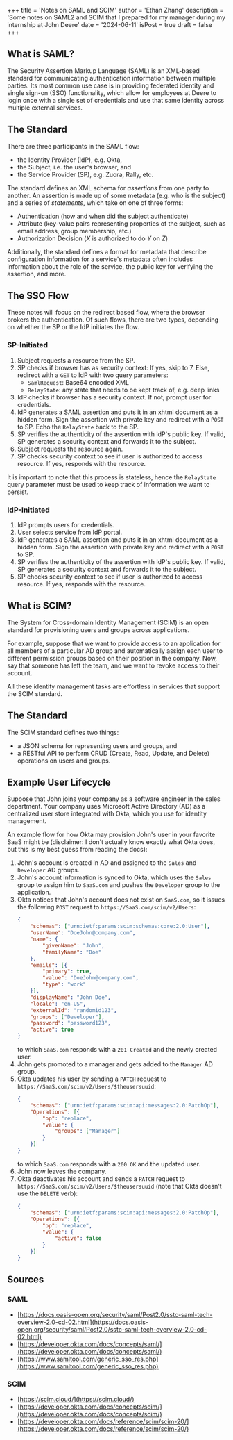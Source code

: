 +++
title = 'Notes on SAML and SCIM'
author = 'Ethan Zhang'
description = 'Some notes on SAML2 and SCIM that I prepared for my manager during my internship at John Deere'
date = '2024-06-11'
isPost = true
draft = false
+++

## What is SAML?

The Security Assertion Markup Language (SAML) is an XML-based standard for communicating authentication information between multiple parties.
Its most common use case is in providing federated identity and single sign-on (SSO) functionality,
which allow for employees at Deere to login once with a single set of credentials and use that same identity across multiple external services.

## The Standard

There are three participants in the SAML flow:

- the Identity Provider (IdP), e.g. Okta,
- the Subject, i.e. the user's browser, and
- the Service Provider (SP), e.g. Zuora, Rally, etc.

The standard defines an XML schema for *assertions* from one party to another.
An assertion is made up of some metadata (e.g. who is the subject)
and a series of *statements*, which take on one of three forms:

- Authentication (how and when did the subject authenticate)
- Attribute (key-value pairs representing properties of the subject, such as email address, group membership, etc.)
- Authorization Decision ($X$ is authorized to do $Y$ on $Z$)

Additionally, the standard defines a format for metadata that describe configuration information for a service's 
metadata often includes information about the role of the service, the public key for verifying the assertion, and more.

## The SSO Flow

These notes will focus on the redirect based flow, where the browser brokers the authentication.
Of such flows, there are two types, depending on whether the SP or the IdP initiates the flow.

### SP-Initiated

1. Subject requests a resource from the SP.
2. SP checks if browser has as security context:
   If yes, skip to 7.
   Else, redirect with a `GET` to IdP with two query parameters:
    - `SamlRequest`: Base64 encoded XML
    - `RelayState`: any state that needs to be kept track of, e.g. deep links
3. IdP checks if browser has a security context.
   If not, prompt user for credentials.
4. IdP generates a SAML assertion and puts it in an xhtml document as a hidden form.
   Sign the assertion with private key and redirect with a `POST` to SP.
   Echo the `RelayState` back to the SP.
5. SP verifies the authenticity of the assertion with IdP's public key.
   If valid, SP generates a security context and forwards it to the subject.
6. Subject requests the resource again.
7. SP checks security context to see if user is authorized to access resource.
   If yes, responds with the resource.

It is important to note that this process is stateless, hence the `RelayState` query parameter must be used to keep track of information we want to persist.

### IdP-Initiated

1. IdP prompts users for credentials.
2. User selects service from IdP portal.
3. IdP generates a SAML assertion and puts it in an xhtml document as a hidden form.
   Sign the assertion with private key and redirect with a `POST` to SP.
4. SP verifies the authenticity of the assertion with IdP's public key.
   If valid, SP generates a security context and forwards it to the subject.
5. SP checks security context to see if user is authorized to access resource.
   If yes, responds with the resource.

## What is SCIM?

The System for Cross-domain Identity Management (SCIM) is an open standard for provisioning users and groups across applications.

For example, suppose that we want to provide access to an application for all members of a particular AD group and automatically assign each user to different permission groups based on their position in the company.
Now, say that someone has left the team, and we want to revoke access to their account.

All these identity management tasks are effortless in services that support the SCIM standard.

## The Standard

The SCIM standard defines two things:

- a JSON schema for representing users and groups, and
- a RESTful API to perform CRUD (Create, Read, Update, and Delete) operations on users and groups.

## Example User Lifecycle

Suppose that John joins your company as a software engineer in the sales department.
Your company uses Microsoft Active Directory (AD) as a centralized user store integrated with Okta, which you use for identity management.

An example flow for how Okta may provision John's user in your favorite SaaS might be (disclaimer: I don't actually know exactly what Okta does, but this is my best guess from reading the docs):

1. John's account is created in AD and assigned to the `Sales` and `Developer` AD groups.
2. John's account information is synced to Okta, which uses the `Sales` group to assign him to `SaaS.com` and pushes the `Developer` group to the application.
3. Okta notices that John's account does not exist on `SaaS.com`, so it issues the following `POST` request to `https://SaaS.com/scim/v2/Users`:
    ```json
    {
        "schemas": ["urn:ietf:params:scim:schemas:core:2.0:User"],
        "userName": "DoeJohn@company.com",
        "name": {
            "givenName": "John",
            "familyName": "Doe"
        },
        "emails": [{
            "primary": true,
            "value": "DoeJohn@company.com",
            "type": "work"
        }],
        "displayName": "John Doe",
        "locale": "en-US",
        "externalId": "randomid123",
        "groups": ["Developer"],
        "password": "password123",
        "active": true
    }
    ```
    to which `SaaS.com` responds with a `201 Created` and the newly created user.
4. John gets promoted to a manager and gets added to the `Manager` AD group.
5. Okta updates his user by sending a `PATCH` request to `https://SaaS.com/scim/v2/Users/$theusersuuid`:
    ```json
    {
        "schemas": ["urn:ietf:params:scim:api:messages:2.0:PatchOp"],
        "Operations": [{
            "op": "replace",
            "value": {
                "groups": ["Manager"]
            }
        }]
    }
    ```
    to which `SaaS.com` responds with a `200 OK` and the updated user.
6. John now leaves the company.
7. Okta deactivates his account and sends a `PATCH` request to `https://SaaS.com/scim/v2/Users/$theusersuuid` (note that Okta doesn't use the `DELETE` verb):
    ```json
    {
        "schemas": ["urn:ietf:params:scim:api:messages:2.0:PatchOp"],
        "Operations": [{
            "op": "replace",
            "value": {
                "active": false
            }
        }]
    }
    ```

## Sources

### SAML

- [https://docs.oasis-open.org/security/saml/Post2.0/sstc-saml-tech-overview-2.0-cd-02.html](https://docs.oasis-open.org/security/saml/Post2.0/sstc-saml-tech-overview-2.0-cd-02.html)
- [https://developer.okta.com/docs/concepts/saml/](https://developer.okta.com/docs/concepts/saml/)
- [https://www.samltool.com/generic_sso_res.php](https://www.samltool.com/generic_sso_res.php)

### SCIM

- [https://scim.cloud/](https://scim.cloud/)
- [https://developer.okta.com/docs/concepts/scim/](https://developer.okta.com/docs/concepts/scim/)
- [https://developer.okta.com/docs/reference/scim/scim-20/](https://developer.okta.com/docs/reference/scim/scim-20/)
